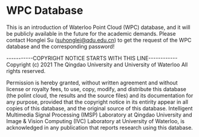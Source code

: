 # WPC Database
This is an introduction of Waterloo Point Cloud (WPC) database, and it will be publicly available in the future for the academic demands. Please contact Honglei Su (suhonglei@qdu.edu.cn) to get the request of the WPC database and the corresponding password!

-----------COPYRIGHT NOTICE STARTS WITH THIS LINE------------ Copyright (c) 2021 The Qingdao University and University of Waterloo All rights reserved.

Permission is hereby granted, without written agreement and without license or royalty fees, to use, copy, modify, and distribute this database (the polint cloud, the results and the source files) and its documentation for any purpose, provided that the copyright notice in its entirity appear in all copies of this database, and the original source of this database.
Intelligent Multimedia Signal Processing (IMSP) Laboratory at Qingdao University and Image & Vision Computing (IVC) Laboratory at University of Waterloo, is acknowledged in any publication that reports research using this database. 
